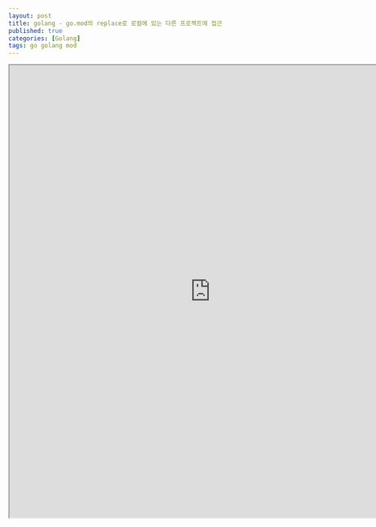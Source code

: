```yaml
---
layout: post
title: golang - go.mod의 replace로 로컬에 있는 다른 프로젝트에 접근
published: true
categories: [Golang]
tags: go golang mod
---
```

<iframe width="800" height="900" src="https://docs.google.com/document/d/e/2PACX-1vSTCLYgwgphfq-hNnwZn0FSefAX0uReMJPBgxiOva6uw558F5I00Tbza3RdfgOFS2-dTfs3sbX9_W85/pub?embedded=true"></iframe>    
  